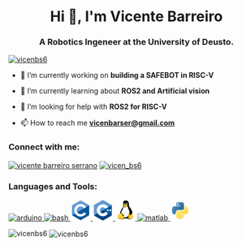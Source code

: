 <h1 align="center">Hi 👋, I'm Vicente Barreiro</h1>
<h3 align="center">A Robotics Ingeneer at the University of Deusto.</h3>

<p align="left"> <a href="https://github.com/ryo-ma/github-profile-trophy"><img src="https://github-profile-trophy.vercel.app/?username=vicenbs6" alt="vicenbs6" /></a> </p>

- 🔭 I’m currently working on **building a SAFEBOT in RISC-V**

- 🌱 I’m currently learning about **ROS2 and Artificial vision**

- 🤝 I’m looking for help with **ROS2 for RISC-V**

- 📫 How to reach me **vicenbarser@gmail.com**

<h3 align="left">Connect with me:</h3>
<p align="left">
<a href="https://linkedin.com/in/vicente barreiro serrano" target="blank"><img align="center" src="https://raw.githubusercontent.com/rahuldkjain/github-profile-readme-generator/master/src/images/icons/Social/linked-in-alt.svg" alt="vicente barreiro serrano" height="30" width="40" /></a>
<a href="https://instagram.com/vicen_bs6" target="blank"><img align="center" src="https://raw.githubusercontent.com/rahuldkjain/github-profile-readme-generator/master/src/images/icons/Social/instagram.svg" alt="vicen_bs6" height="30" width="40" /></a>
</p>

<h3 align="left">Languages and Tools:</h3>
<p align="left"> <a href="https://www.arduino.cc/" target="_blank" rel="noreferrer"> <img src="https://cdn.worldvectorlogo.com/logos/arduino-1.svg" alt="arduino" width="40" height="40"/> </a> <a href="https://www.gnu.org/software/bash/" target="_blank" rel="noreferrer"> <img src="https://www.vectorlogo.zone/logos/gnu_bash/gnu_bash-icon.svg" alt="bash" width="40" height="40"/> </a> <a href="https://www.cprogramming.com/" target="_blank" rel="noreferrer"> <img src="https://raw.githubusercontent.com/devicons/devicon/master/icons/c/c-original.svg" alt="c" width="40" height="40"/> </a> <a href="https://www.w3schools.com/cpp/" target="_blank" rel="noreferrer"> <img src="https://raw.githubusercontent.com/devicons/devicon/master/icons/cplusplus/cplusplus-original.svg" alt="cplusplus" width="40" height="40"/> </a> <a href="https://www.linux.org/" target="_blank" rel="noreferrer"> <img src="https://raw.githubusercontent.com/devicons/devicon/master/icons/linux/linux-original.svg" alt="linux" width="40" height="40"/> </a> <a href="https://www.mathworks.com/" target="_blank" rel="noreferrer"> <img src="https://upload.wikimedia.org/wikipedia/commons/2/21/Matlab_Logo.png" alt="matlab" width="40" height="40"/> </a> <a href="https://www.python.org" target="_blank" rel="noreferrer"> <img src="https://raw.githubusercontent.com/devicons/devicon/master/icons/python/python-original.svg" alt="python" width="40" height="40"/> </a> </p>

<p><img align="left" src="https://github-readme-stats.vercel.app/api/top-langs?username=vicenbs6&show_icons=true&locale=en&layout=compact" alt="vicenbs6" /></p>

<p>&nbsp;<img align="center" src="https://github-readme-stats.vercel.app/api?username=vicenbs6&show_icons=true&locale=en" alt="vicenbs6" /></p>
